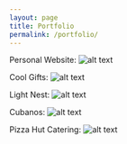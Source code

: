 ```yaml
---
layout: page
title: Portfolio
permalink: /portfolio/
---
```


Personal Website:
![alt text](https://ernestodelfrade.com "ernestodelfrade.com")

Cool Gifts: 
![alt text](http://coolgifts.us/ "Cool Gifts")

Light Nest: 
![alt text](http://lightnest.us/ "Light Nest")

Cubanos: 
![alt text](http://cubanos.net/ "Cubanos")

Pizza Hut Catering: 
![alt text](http://pizzahut.ernestodelfrade.com/prototype/ "PizzaHur Catering")
